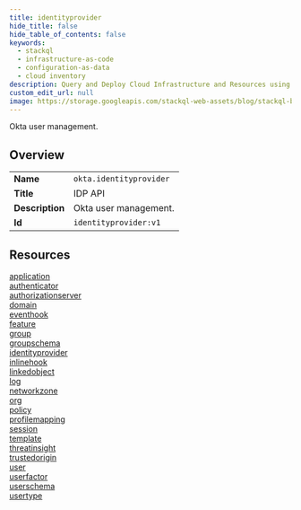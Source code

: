 ```yaml
---
title: identityprovider
hide_title: false
hide_table_of_contents: false
keywords:
  - stackql
  - infrastructure-as-code
  - configuration-as-data
  - cloud inventory
description: Query and Deploy Cloud Infrastructure and Resources using SQL
custom_edit_url: null
image: https://storage.googleapis.com/stackql-web-assets/blog/stackql-blog-post-featured-image.png
---
```

Okta user management.  
    

## Overview
<table><tbody>
<tr><td><b>Name</b></td><td><code>okta.identityprovider</code></td></tr>
<tr><td><b>Title</b></td><td>IDP API</td></tr>
<tr><td><b>Description</b></td><td>Okta user management.</td></tr>
<tr><td><b>Id</b></td><td><code>identityprovider:v1</code></td></tr>
</tbody></table>

## Resources
<div class="row">
<div class="providerDocColumn">
<a href="/providers/okta/identityprovider/application/index.md">application</a><br />
<a href="/providers/okta/identityprovider/authenticator/index.md">authenticator</a><br />
<a href="/providers/okta/identityprovider/authorizationserver/index.md">authorizationserver</a><br />
<a href="/providers/okta/identityprovider/domain/index.md">domain</a><br />
<a href="/providers/okta/identityprovider/eventhook/index.md">eventhook</a><br />
<a href="/providers/okta/identityprovider/feature/index.md">feature</a><br />
<a href="/providers/okta/identityprovider/group/index.md">group</a><br />
<a href="/providers/okta/identityprovider/groupschema/index.md">groupschema</a><br />
<a href="/providers/okta/identityprovider/identityprovider/index.md">identityprovider</a><br />
<a href="/providers/okta/identityprovider/inlinehook/index.md">inlinehook</a><br />
<a href="/providers/okta/identityprovider/linkedobject/index.md">linkedobject</a><br />
<a href="/providers/okta/identityprovider/log/index.md">log</a><br />
</div>
<div class="providerDocColumn">
<a href="/providers/okta/identityprovider/networkzone/index.md">networkzone</a><br />
<a href="/providers/okta/identityprovider/org/index.md">org</a><br />
<a href="/providers/okta/identityprovider/policy/index.md">policy</a><br />
<a href="/providers/okta/identityprovider/profilemapping/index.md">profilemapping</a><br />
<a href="/providers/okta/identityprovider/session/index.md">session</a><br />
<a href="/providers/okta/identityprovider/template/index.md">template</a><br />
<a href="/providers/okta/identityprovider/threatinsight/index.md">threatinsight</a><br />
<a href="/providers/okta/identityprovider/trustedorigin/index.md">trustedorigin</a><br />
<a href="/providers/okta/identityprovider/user/index.md">user</a><br />
<a href="/providers/okta/identityprovider/userfactor/index.md">userfactor</a><br />
<a href="/providers/okta/identityprovider/userschema/index.md">userschema</a><br />
<a href="/providers/okta/identityprovider/usertype/index.md">usertype</a><br />
</div>
</div>
